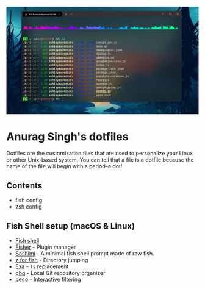 ![cover](./images/cover.png)
# Anurag Singh's dotfiles
Dotfiles are the customization files that are used to personalize your Linux or other Unix-based system.  You can tell that a file is a dotfile because the name of the file will begin with a period–a dot!

## Contents

- fish config
- zsh config

## Fish Shell setup (macOS & Linux)

- [Fish shell](https://fishshell.com/)
- [Fisher](https://github.com/jorgebucaran/fisher) - Plugin manager
- [Sashimi](https://github.com/isacikgoz/sashimi) - A minimal fish shell prompt made of raw fish.
- [z for fish](https://github.com/jethrokuan/z) - Directory jumping
- [Exa](https://the.exa.website/) - `ls` replacement
- [ghq](https://github.com/x-motemen/ghq) - Local Git repository organizer
- [peco](https://github.com/peco/peco) - Interactive filtering
